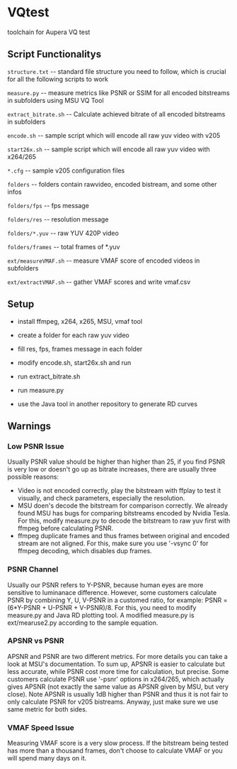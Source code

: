 # VQtest

toolchain for Aupera VQ test

## Script Functionalitys

`structure.txt`       --  standard file structure you need to follow, which is crucial for all the following scripts to work

`measure.py`          --  measure metrics like PSNR or SSIM for all encoded bitstreams in subfolders using MSU VQ Tool

`extract_bitrate.sh`  --  Calculate achieved bitrate of all encoded bitstreams in subfolders

`encode.sh`           --  sample script which will encode all raw yuv video with v205

`start26x.sh`        --  sample script which will encode all raw yuv video with x264/265

`*.cfg`               --  sample v205 configuration files

`folders`             --  folders contain rawvideo, encoded bistream, and some other infos

`folders/fps`         --  fps message

`folders/res`         --  resolution message

`folders/*.yuv`       --  raw YUV 420P video

`folders/frames`      --  total frames of *.yuv

`ext/measureVMAF.sh`  --  measure VMAF score of encoded videos in subfolders

`ext/extractVMAF.sh`  --  gather VMAF scores and write vmaf.csv

## Setup 

* install ffmpeg, x264, x265, MSU, vmaf tool

* create a folder for each raw yuv video

* fill res, fps, frames message in each folder

* modify encode.sh, start26x.sh and run

* run extract_bitrate.sh

* run measure.py

* use the Java tool in another repository to generate RD curves 

## Warnings

### Low PSNR Issue

Usually PSNR value should be higher than higher than 25, if you find PSNR is very low or doesn't go up as bitrate increases, there are usually three possible reasons:
  * Video is not encoded correctly, play the bitstream with ffplay to test it visually, and check parameters, especially the resolution.
  * MSU doen's decode the bitstream for comparison correctly. We already found MSU has bugs for comparing bitstreams encoded by Nvidia Tesla. For this, modify measure.py to decode the bitstream to raw yuv first with ffmpeg before calculating PSNR.
  * ffmpeg duplicate frames and thus frames between original and encoded stream are not aligned. For this, make sure you use '-vsync 0' for ffmpeg decoding, which disables dup frames.

### PSNR Channel

Usually our PSNR refers to Y-PSNR, because human eyes are more sensitive to luminanace difference. However, some customers calculate PSNR by combining Y, U, V-PSNR in a customed ratio, for example: PSNR = (6*Y-PSNR + U-PSNR + V-PSNR)/8. For this, you need to modify measure.py and Java RD plotting tool. A modified measure.py is ext/mearuse2.py according to the sample equation.

### APSNR vs PSNR

APSNR and PSNR are two different metrics. For more details you can take a look at MSU's documentation. To sum up, APSNR is easier to calculate but less accurate, while PSNR cost more time for calculation, but precise. Some customers calculate PSNR use '-psnr' options in x264/265, which actually gives APSNR (not exactly the same value as APSNR given by MSU, but very close). Note APSNR is usually 1dB higher than PSNR and thus it is not fair to only calculate PSNR for v205 bistreams. Anyway, just make sure we use same metric for both sides. 

### VMAF Speed Issue

Measuring VMAF score is a very slow process. If the bitstream being tested has more than a thousand frames, don't choose to calculate VMAF or you will spend many days on it. 
